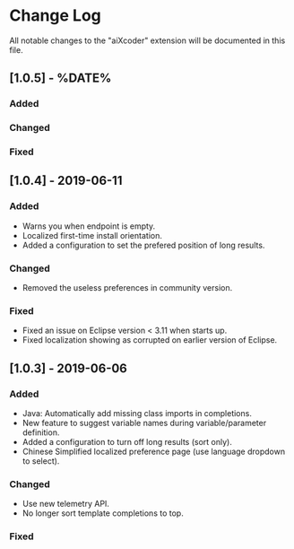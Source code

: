 # Change Log
All notable changes to the "aiXcoder" extension will be documented in this file.

## [1.0.5] - %DATE%
### Added

### Changed

### Fixed

## [1.0.4] - 2019-06-11
### Added
- Warns you when endpoint is empty.
- Localized first-time install orientation.
- Added a configuration to set the prefered position of long results.

### Changed
- Removed the useless preferences in community version.

### Fixed
- Fixed an issue on Eclipse version < 3.11 when starts up.
- Fixed localization showing as corrupted on earlier version of Eclipse.


## [1.0.3] - 2019-06-06
### Added
- Java: Automatically add missing class imports in completions.
- New feature to suggest variable names during variable/parameter definition.
- Added a configuration to turn off long results (sort only).
- Chinese Simplified localized preference page (use language dropdown to select).

### Changed
- Use new telemetry API.
- No longer sort template completions to top.

### Fixed
